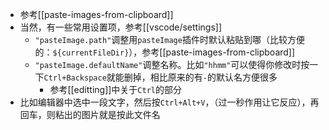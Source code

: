 - 参考[[paste-images-from-clipboard]]
- 当然，有一些常用设置项，参考[[vscode/settings]]
  - `"pasteImage.path"`调整用`pasteImage`插件时默认粘贴到哪（比较方便的：`${currentFileDir}`），参考[[paste-images-from-clipboard]]
  - `"pasteImage.defaultName"`调整名称。比如`"hhmm"`可以使得你修改时按一下`Ctrl+Backspace`就能删掉，相比原来的有`-`的默认名方便很多
    - 参考[[editting]]中关于`Ctrl`的部分
- 比如编辑器中选中一段文字，然后按`Ctrl+Alt+V`，（过一秒作用让它反应），再回车，则粘出的图片就是按此文件名